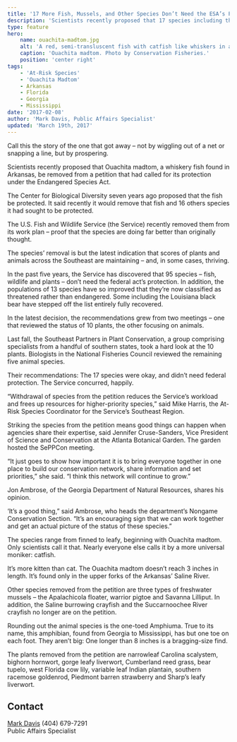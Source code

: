```yaml
---
title: '17 More Fish, Mussels, and Other Species Don’t Need the ESA’s Protection'
description: 'Scientists recently proposed that 17 species including the Ouachita madtom, a whiskery fish found in Arkansas, be removed from a petition that had called for its protection under the Endangered Species Act.'
type: feature
hero:
    name: ouachita-madtom.jpg
    alt: 'A red, semi-transluscent fish with catfish like whiskers in an aquarium.'
    caption: 'Ouachita madtom. Photo by Conservation Fisheries.'
    position: 'center right'
tags:
    - 'At-Risk Species'
    - 'Ouachita Madtom'
    - Arkansas
    - Florida
    - Georgia
    - Mississippi
date: '2017-02-08'
author: 'Mark Davis, Public Affairs Specialist'
updated: 'March 19th, 2017'
---
```


Call this the story of the one that got away – not by wiggling out of a net or snapping a line, but by prospering.

Scientists recently proposed that Ouachita madtom, a whiskery fish found in Arkansas, be removed from a petition that had called for its protection under the Endangered Species Act.

The Center for Biological Diversity seven years ago proposed that the fish be protected. It said recently it would remove that fish and 16 others species it had sought to be protected.

The U.S. Fish and Wildlife Service (the Service) recently removed them from its work plan – proof that the species are doing far better than originally thought.

The species’ removal is but the latest indication that scores of plants and animals across the Southeast are maintaining – and, in some cases, thriving.

In the past five years, the Service has discovered that 95 species – fish, wildlife and plants – don’t need the federal act’s protection. In addition, the populations of 13 species have so improved that they’re now classified as threatened rather than endangered.  Some including the Louisiana black bear have stepped off the list entirely fully recovered.

In the latest decision, the recommendations grew from two meetings – one that reviewed the status of 10 plants, the other focusing on animals.

Last fall, the Southeast Partners in Plant Conservation, a group comprising specialists from a handful of southern states, took a hard look at the 10 plants. Biologists in the National Fisheries Council reviewed the remaining five animal species.

Their recommendations: The 17 species were okay, and didn’t need federal protection. The Service concurred, happily.

“Withdrawal of species from the petition reduces the Service’s workload and frees up resources for higher-priority species,” said Mike Harris, the At-Risk Species Coordinator for the Service’s Southeast Region.

Striking the species from the petition means good things can happen when agencies share their expertise, said Jennifer Cruse-Sanders, Vice President of Science and Conservation at the Atlanta Botanical Garden. The garden hosted the SePPCon meeting.

“It just goes to show how important it is to bring everyone together in one place to build our conservation network, share information and set priorities,” she said. “I think this network will continue to grow.”

Jon Ambrose, of the Georgia Department of Natural Resources, shares his opinion.

‘It’s a good thing,” said Ambrose, who heads the department’s Nongame Conservation Section. “It’s an encouraging sign that we can work together and get an actual picture of the status of these species.”

The species range from finned to leafy, beginning with Ouachita madtom. Only scientists call it that. Nearly everyone else calls it by a more universal moniker: catfish.

It’s more kitten than cat. The Ouachita madtom doesn’t reach 3 inches in length. It’s found only in the upper forks of the Arkansas’ Saline River.

Other species removed from the petition are three types of freshwater mussels – the Apalachicola floater, warrior pigtoe and Savanna Lilliput.
In addition, the Saline burrowing crayfish and the Succarnoochee River crayfish no longer are on the petition.

Rounding out the animal species is the one-toed Amphiuma. True to its name, this amphibian, found from Georgia to Mississippi, has but one toe on each foot. They aren’t big: One longer than 8 inches is a bragging-size find.

The plants removed from the petition are narrowleaf Carolina scalystem, bighorn hornwort, gorge leafy liverwort, Cumberland reed grass, bear tupelo, west Florida cow lily, variable leaf Indian plantain, southern racemose goldenrod, Piedmont barren strawberry and Sharp’s leafy liverwort.

## Contact

[Mark Davis](mailto:Mark_r_Davis@fws.gov?subject=Re:%2017%20More%20Fish,%20Mussels,%20and%20Other%20Species%20Don't%20Need%20the%20ESA's%20Protection) (404) 679-7291  
Public Affairs Specialist
